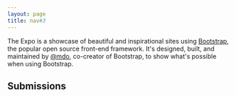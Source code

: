 ```yaml
---
layout: page
title: nav#3
---
```


The  Expo is a showcase of beautiful and inspirational sites using [Bootstrap](http://getbootstrap.com), the popular open source front-end framework. It's designed, built, and maintained by [@mdo](https://twitter.com/mdo), co-creator of Bootstrap, to show what's possible when using Bootstrap.


## Submissions

